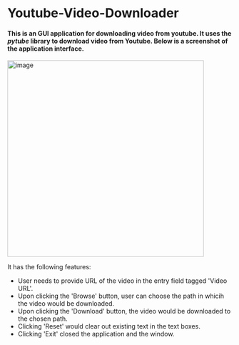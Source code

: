 # Youtube-Video-Downloader
#### This is an GUI application for downloading video from youtube. It uses the ___pytube___ library to download video from Youtube. Below is a screenshot of the application interface.
<img width="440" alt="image" src="https://github.com/DebapriyaD86/Youtube-Video-Downloader/assets/148674866/245e8a76-bb84-4ece-b1e6-ad49b48b4433">


It has the following features:
- User needs to provide URL of the video in the entry field tagged 'Video URL'.
- Upon clicking the 'Browse' button, user can choose the path in whicih the video would be downloaded.
- Upon clicking the 'Download' button, the video would be downloaded to the chosen path.
- Clicking 'Reset' would clear out existing text in the text boxes.
- Clicking 'Exit' closed the application and the window. 
